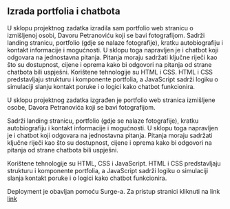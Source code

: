 ## Izrada portfolia i chatbota

U sklopu projektnog zadatka izradila sam portfolio web stranicu o izmišljenoj osobi, Davoru Petranoviću koji se bavi fotografijom. Sadrži landing stranicu, portfolio (gdje se nalaze fotografije), kratku autobiografiju i kontakt informacije i mogućnosti. U sklopu toga napravljen je i chatbot koji odgovara na jednostavna pitanja. Pitanja moraju sadržati ključne riječi kao što su dostupnost, cijene i oprema kako bi odgovori na pitanja od strane chatbota bili uspješni. Korištene tehnologije su HTML i CSS. HTML i CSS predstavljaju strukturu i komponente portfolia, a JavaScript sadrži logiku o simulaciji slanju kontakt poruke i o logici kako chatbot funkcionira.

U sklopu projektnog zadatka izgrađen je portfolio web stranica izmišljene osobe, Davora Petranovića koji se bavi fotografijom.

Sadrži landing stranicu, portfolio (gdje se nalaze fotografije), kratku autobiografiju i kontakt informacije i mogućnosti. U sklopu toga napravljen je i chatbot koji odgovara na jednostavna pitanja. Pitanja moraju sadržati ključne riječi kao što su dostupnost, cijene i oprema kako bi odgovori na pitanja od strane chatbota bili uspješni.

Korištene tehnologije su HTML, CSS i JavaScript. HTML i CSS predstavljaju strukturu i komponente portfolia, a JavaScript sadrži logiku o simulaciji slanja kontakt poruke i o logici kako chatbot funkcionira.

Deployment je obavljan pomoću Surge-a. Za pristup stranici kliknuti na link [link](https://nensi-ajder-portfolio-tiw.surge.sh/)
